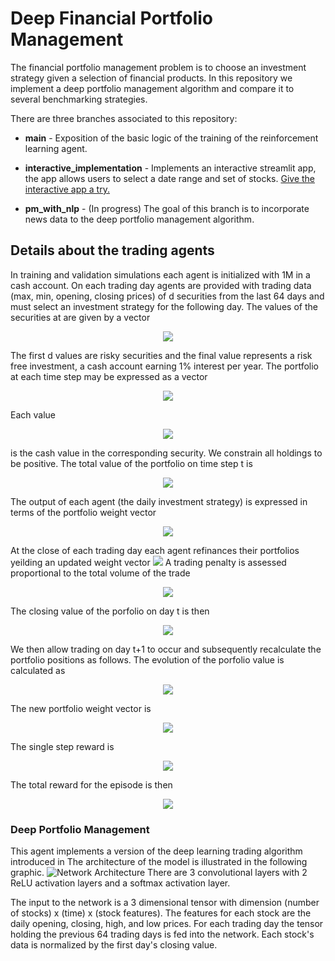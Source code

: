 
# Deep Financial Portfolio Management

The financial portfolio management problem is to choose an investment strategy given a selection of financial products. In this repository we implement a deep portfolio management algorithm and compare it to several benchmarking strategies. 

There are three branches associated to this repository:

* **main** - Exposition of the basic logic of the training of the reinforcement learning agent.

* **interactive_implementation** - Implements an interactive streamlit app, the app allows users to select a date range and set of stocks. [Give the interactive app a try.](https://mavi-portfolio-management.herokuapp.com/)

* **pm_with_nlp** - (In progress) The goal of this branch is to incorporate news data to the deep portfolio management algorithm.

## Details about the trading agents

In training and validation simulations each agent is initialized with 1M in a cash account. On each trading day agents are provided with trading data (max, min, opening, closing prices) of d securities from the last 64 days and must select an investment strategy for the following day. The values of the securities at are given by a vector
<p align="center">
<img src="https://render.githubusercontent.com/render/math?math=Z^{(t)}=\begin{pmatrix}Z^{(t)}_0\\Z^{(t)}_1\\\vdots\\Z^{(t)}_d\end{pmatrix}.">
</p>
The first d values are risky securities and the final value represents a risk free investment, a cash account earning 1% interest per year.
 The portfolio at each time step may be expressed as a vector
<p align="center">
<img src="https://render.githubusercontent.com/render/math?math=X^{(t)}=\begin{pmatrix}X^{(t)}_0\\X^{(t)}_1\\\vdots\\X^{(t)}_d\end{pmatrix}.">
</p>
Each value <p align="center"><img src="https://render.githubusercontent.com/render/math?math=X_i^{(t)}"></p> is the cash value in the corresponding security. We constrain all holdings to be positive. The total value of the portfolio on time step t is
<p align="center">
<img src="https://render.githubusercontent.com/render/math?math=V^{(t)}=\sum_{i=0}^dX^{(t)}_i.">
</p> 
The output of each agent (the daily investment strategy) is expressed in terms of the portfolio weight vector 
<p align="center">
<img src="https://render.githubusercontent.com/render/math?math=w^{(t)}=\frac{1}{V^{(t)}}\begin{pmatrix}X^{(t)}_0\\X^{(t)}_1\\\vdots\\X^{(t)}_d\end{pmatrix}.">
</p> 
At the close of each trading day each agent refinances their portfolios yeilding an updated weight vector <img src="https://render.githubusercontent.com/render/math?math=\hat{w}^{(t)}."> A trading penalty is assessed proportional to the total volume of the trade
<p align="center">
<img src="https://render.githubusercontent.com/render/math?math=penalty=(10^{-4})V^{(t)}\|w^{(t)}-\hat{w}^{(t)}\|_1.">
</p> 
The closing value of the porfolio on day t is then 
<p align="center"><img src="https://render.githubusercontent.com/render/math?math=\hat{V}^{(t)}=V^{(t)}-penalty."> </p>

We then allow trading on day t+1 to occur and subsequently recalculate the portfolio positions as follows. The evolution of the porfolio value is calculated as
<p align="center">
<img src="https://render.githubusercontent.com/render/math?math=\frac{V(t%2B1)}{\hat{V}(t)}=(Z^{(t%2B1)}{\oslash}Z^{(t)}){\cdot}\hat{w}^{(t)}.">
</p> 
The new portfolio weight vector is 
<p align="center">
<img src="https://render.githubusercontent.com/render/math?math=w^{(t%2B1)}=\frac{\hat{V}(t)}{V(t%2B1)}(Z^{(t%2B1)}{\oslash}Z^{(t)}){\odot}\hat{w}^{(t)}.">
</p> 
The single step reward is
<p align="center">
<img src="https://render.githubusercontent.com/render/math?math=r^{(t%2B1)}=\ln(V(t%2B1)/V(t)).">
</p> 
The total reward for the episode is then
<p align="center">
<img src="https://render.githubusercontent.com/render/math?math=r=\sum_tr^{(t)}.">
</p> 

### Deep Portfolio Management

This agent implements a version of the deep learning trading algorithm introduced in 
The architecture of the model is illustrated in the following graphic.
![Network Architecture](DPM_network_architechture.png)
There are 3 convolutional layers with 2 ReLU activation layers and a softmax activation layer. 

The input to the network is a 3 dimensional tensor with dimension (number of stocks) x (time) x (stock features). The features for each stock are the daily opening, closing, high, and low prices. For each trading day the tensor holding the previous 64 trading days is fed into the network. Each stock's data is normalized by the first day's closing value. 